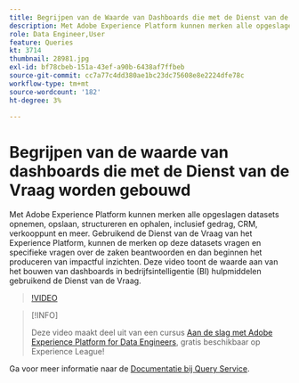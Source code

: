 ```yaml
---
title: Begrijpen van de Waarde van Dashboards die met de Dienst van de Vraag worden gebouwd
description: Met Adobe Experience Platform kunnen merken alle opgeslagen datasets&mdash opnemen, opslaan, structureren en ophalen, inclusief gedrag, CRM, verkooppuntgegevens en meer. Gebruikend de Dienst van de Vraag van het Experience Platform, kunnen de merken op deze datasets vragen en specifieke vragen over de zaken beantwoorden en dan beginnen het produceren van impactful inzichten. Deze video toont de waarde aan van het bouwen van dashboards in bedrijfsintelligentie (BI) hulpmiddelen gebruikend de Dienst van de Vraag.
role: Data Engineer,User
feature: Queries
kt: 3714
thumbnail: 28981.jpg
exl-id: bf78cbeb-151a-43ef-a90b-6438af7ffbeb
source-git-commit: cc7a77c4dd380ae1bc23dc75608e8e2224dfe78c
workflow-type: tm+mt
source-wordcount: '182'
ht-degree: 3%

---
```


# Begrijpen van de waarde van dashboards die met de Dienst van de Vraag worden gebouwd

Met Adobe Experience Platform kunnen merken alle opgeslagen datasets opnemen, opslaan, structureren en ophalen, inclusief gedrag, CRM, verkooppunt en meer. Gebruikend de Dienst van de Vraag van het Experience Platform, kunnen de merken op deze datasets vragen en specifieke vragen over de zaken beantwoorden en dan beginnen het produceren van impactful inzichten. Deze video toont de waarde aan van het bouwen van dashboards in bedrijfsintelligentie (BI) hulpmiddelen gebruikend de Dienst van de Vraag.

>[!VIDEO](https://video.tv.adobe.com/v/28981?quality=12&learn=on)

>[!INFO]
>
> Deze video maakt deel uit van een cursus [Aan de slag met Adobe Experience Platform for Data Engineers](https://experienceleague.adobe.com/?recommended=ExperiencePlatform-D-1-2020.2), gratis beschikbaar op Experience League!

Ga voor meer informatie naar de [Documentatie bij Query Service](https://experienceleague.adobe.com/docs/experience-platform/query/home.html?lang=nl).

